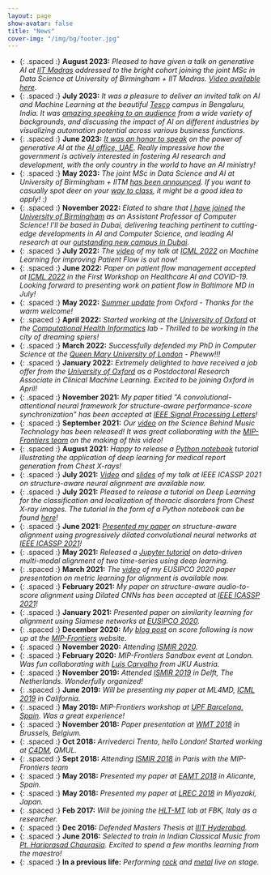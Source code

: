 ```yaml
---
layout: page
show-avatar: false
title: "News"
cover-img: "/img/bg/footer.jpg"
---
```

* {: .spaced :} **August 2023:** *Pleased to have given a talk on generative AI at [IIT Madras](https://www.iitm.ac.in/) addressed to the bright cohort joining the joint MSc in Data Science at University of Birmingham + IIT Madras. [Video available here](https://drive.google.com/file/d/1Br-yCMJ4O_0Xo6VWn1sqnTmaRCN3CVQq/view)*. 
* {: .spaced :} **July 2023:** *It was a pleasure to deliver an invited talk on AI and Machine Learning at the beautiful [Tesco](https://www.tesco.com/) campus in Bengaluru, India. It was [amazing speaking to an audience](https://media.licdn.com/dms/image/D4D22AQE1rnFOcHEzAQ/feedshare-shrink_2048_1536/0/1691002688334?e=1694649600&v=beta&t=10HI9EuE-Gpp1y_cLx8U0cs_o0BPlSr7nsmm1udY5oo) from a wide variety of backgrounds, and discussing the impact of AI on different industries by visualizing automation potential across various business functions.*
* {: .spaced :} **June 2023:** *[It was an honor to speak](https://media.licdn.com/dms/image/D4D22AQH_82RXc1NLMQ/feedshare-shrink_2048_1536/0/1690784442771?e=1694649600&v=beta&t=n7pBrqq5plN8lTI5w-kideAstxy0jXRro9t_UeiGtTc) on the power of generative AI at the [AI office, UAE](https://ai.gov.ae/). Really impressive how the government is actively interested in fostering AI research and development, with the only country in the world to have an AI ministry!*
* {: .spaced :} **May 2023:** *The joint MSc in Data Science and AI at University of Birmingham + IITM [has been announced](https://www.birmingham.ac.uk/postgraduate/courses/taught/computer-science/data-science-ai.aspx). If you want to casually spot deer on your [way to class](https://th-i.thgim.com/public/incoming/mr7ti7/article65238370.ece/alternates/FREE_1200/02_IIT_Madras_Deer.jpg), it might be a good idea to apply! :)*
* {: .spaced :} **November 2022:** *Elated to share that [I have joined](https://media.licdn.com/dms/image/C4D22AQHXwBpgHPFSDQ/feedshare-shrink_800/0/1670497880113?e=1694649600&v=beta&t=0leWGZRa29P-kNbZ5Jha-sOXhrDz4nYjkiioOuJvC74) the [University of Birmingham](https://www.birmingham.ac.uk) as an Assistant Professor of Computer Science! I'll be based in Dubai, delivering teaching pertinent to cutting-edge developments in AI and Computer Science, and leading AI research at our [outstanding new campus in Dubai](https://www.birmingham.ac.uk/dubai/index.aspx).*
* {: .spaced :} **July 2022:** *The [video](https://drive.google.com/file/d/18uSCfIiM1694NmJH18SQLNdPhtqCIkAz/view?usp=sharing) of my talk at [ICML 2022](https://icml.cc/) on Machine Learning for improving Patient Flow is out now!*
* {: .spaced :} **June 2022:** *Paper on patient flow management accepted at [ICML 2022](https://icml.cc/) in the First Workshop on Healthcare AI and COVID-19. Looking forward to presenting work on patient flow in Baltimore MD in July!*
* {: .spaced :} **May 2022:** *[Summer update](https://eng.ox.ac.uk/chi/news/summer-update-2022/) from Oxford - Thanks for the warm welcome!*
* {: .spaced :} **April 2022:** *Started working at the [University of Oxford](https://www.ox.ac.uk/) at the [Computational Health Informatics](https://eng.ox.ac.uk/chi/)  lab - Thrilled to be working in the city of dreaming spiers!*
* {: .spaced :} **March 2022:** *Successfully defended my PhD in Computer Science at the [Queen Mary University of London](https://www.qmul.ac.uk/) - Pheww!!!*
* {: .spaced :} **January 2022:** *Extremely delighted to have received a job offer from the [University of Oxford](https://www.ox.ac.uk/) as a Postdoctoral Research Associate in Clinical Machine Learning. Excited to be joining Oxford in April!*
* {: .spaced :} **November 2021:** *My paper titled "A convolutional-attentional neural framework for structure-aware performance-score synchronization" has been accepted at [IEEE Signal Processing Letters](https://ieeexplore.ieee.org/xpl/RecentIssue.jsp?punumber=97)!*
* {: .spaced :} **September 2021:** *Our [video](https://youtu.be/YgYV-7-ohxQ) on the Science Behind Music Technology has been released! It was great collaborating with the [MIP-Frontiers team](https://mip-frontiers.eu/people) on the making of this video!*
* {: .spaced :} **August 2021:** *Happy to release a [Python notebook](https://nbviewer.jupyter.org/github/rragrawal/Deep-Learning-on-Chest-X-rays/blob/main/medicalImageCaptioning.ipynb) tutorial illustrating the application of deep learning for medical report generation from Chest X-rays!*
* {: .spaced :} **July 2021:** *[Video](https://youtu.be/0kni53Kys3U) and [slides](https://sigport.org/documents/slides-icassp-2021-paper-structure-aware-alignment) of my talk at IEEE ICASSP 2021 on structure-aware neural alignment are available now.*
* {: .spaced :} **July 2021:** *Pleased to release a tutorial on Deep Learning for the classification and localization of thoracic disorders from Chest X-ray images. The tutorial in the form of a Python notebook can be found [here](https://nbviewer.jupyter.org/github/rragrawal/Deep-Learning-on-Chest-X-rays/blob/main/classifyLocalizeAttention.ipynb)!*
* {: .spaced :} **June 2021:** *[Presented my paper](https://twitter.com/ieeeICASSP/status/1402949138959028230) on structure-aware alignment using progressively dilated convolutional neural networks at [IEEE ICASSP 2021](https://2021.ieeeicassp.org/)!*
* {: .spaced :} **May 2021:** *Released a [Jupyter tutorial](https://nbviewer.jupyter.org/github/rragrawal/multimodalAlignment/blob/main/multiModalAlignment.ipynb) on data-driven multi-modal alignment of two time-series using deep learning.*
* {: .spaced :} **March 2021:** *The [video](https://www.youtube.com/watch?v=W23I8YQX1QE) of my EUSIPCO 2020 paper presentation on metric learning for alignment is available now.*
* {: .spaced :} **February 2021:** *My paper on structure-aware audio-to-score alignment using Dilated CNNs has been accepted at [IEEE ICASSP 2021](https://2021.ieeeicassp.org/)!* 
* {: .spaced :} **January 2021:** *Presented paper on similarity learning for alignment using Siamese networks at [EUSIPCO 2020](https://signalprocessingsociety.org/blog/eusipco-2020-2020-28th-european-signal-processing-conference).* 
* {: .spaced :} **December 2020:** *My [blog post](https://mip-frontiers.eu/2020/12/02/sf_ismir20.html) on score following is now up at the [MIP-Frontiers](https://mip-frontiers.eu) website.* 
* {: .spaced :} **November 2020:** *Attending [ISMIR 2020](https://www.ismir2020.net/).* 
* {: .spaced :} **February 2020:** *MIP-Frontiers Sandbox event at London. Was fun collaborating with [Luis Carvalho](https://www.jku.at/en/institute-of-computational-perception/about-us/people/luis-carvalho) from JKU Austria.*  
* {: .spaced :} **November 2019:** *Attended [ISMIR 2019](https://ismir2019.ewi.tudelft.nl/) in Delft, The Netherlands. Wonderfully organized!*
* {: .spaced :} **June 2019:** *Will be presenting my paper at ML4MD, [ICML 2019](https://icml.cc/Conferences/2019) in California.*
* {: .spaced :} **May 2019:** *MIP-Frontiers workshop at [UPF Barcelona, Spain](https://www.upf.edu/en/). Was a great experience!*
* {: .spaced :} **November 2018:** *Paper presentation at [WMT 2018](https://www.statmt.org/wmt18/) in Brussels, Belgium.*  
* {: .spaced :} **Oct 2018:** *Arrivederci Trento, hello London! Started working at [C4DM](https://c4dm.eecs.qmul.ac.uk/), QMUL.*  
* {: .spaced :} **Sept 2018:** *Attending [ISMIR 2018](http://ismir2018.ircam.fr/) in Paris with the MIP-Frontiers team*  
* {: .spaced :} **May 2018:** *Presented my paper at [EAMT 2018](http://eamt2018.dlsi.ua.es/) in Alicante, Spain.*
* {: .spaced :} **May 2018:** *Presented my paper at [LREC 2018](http://lrec2018.lrec-conf.org/en/) in Miyazaki, Japan.*
* {: .spaced :} **Feb 2017:** *Will be joining the [HLT-MT](https://hlt-mt.fbk.eu/) lab at FBK, Italy as a researcher.*
* {: .spaced :} **Dec 2016:** *Defended Masters Thesis at [IIIT Hyderabad](https://www.iiit.ac.in/).*
* {: .spaced :} **June 2016:** *Selected to train in Indian Classical Music from [Pt. Hariprasad Chaurasia](http://www.hariprasadchaurasia.com/). Excited to spend a few months learning from the maestro!*
* {: .spaced :} **In a previous life:** *Performing [rock](https://www.youtube.com/watch?v=h3TMWviOx2g) and [metal](https://www.youtube.com/watch?v=vuddFtF-qgQ) live on stage.*

